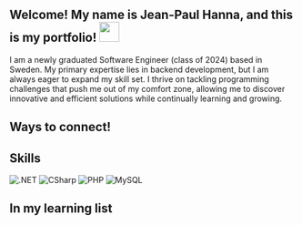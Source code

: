 ## Welcome! My name is Jean-Paul Hanna, and this is my portfolio! <img src="https://raw.githubusercontent.com/MartinHeinz/MartinHeinz/master/wave.gif" width="35px">


I am a newly graduated Software Engineer (class of 2024) based in Sweden. My primary expertise lies in backend development, but I am always eager to expand my skill set. I thrive on tackling programming challenges that push me out of my comfort zone, allowing me to discover innovative and efficient solutions while continually learning and growing.

## Ways to connect!


## Skills
<img src="https://img.shields.io/badge/-.NET-512BD4?logo=.net&logoColor=512BD4&style=for-the-badge&logoWidth=30" alt=".NET"> 
<img src="https://img.shields.io/badge/-CSharp-777BB4?logo=csharp&logoColor=777BB4&style=for-the-badge&logoWidth=30" alt="CSharp"> 
<img src="https://img.shields.io/badge/-PHP-777BB4?logo=php&logoColor=777BB4&style=for-the-badge&logoWidth=30" alt="PHP"> 
<img src="https://img.shields.io/badge/-MySQL-4479A1?logo=mysql&logoColor=4479A1&style=for-the-badge&logoWidth=30" alt="MySQL"> 

## In my learning list




<!--
**Arnith86/Arnith86** is a ✨ _special_ ✨ repository because its `README.md` (this file) appears on your GitHub profile.

Here are some ideas to get you started:

- 🔭 I’m currently working on ...
- 🌱 I’m currently learning ...
- 👯 I’m looking to collaborate on ...
- 🤔 I’m looking for help with ...
- 💬 Ask me about ...
- 📫 How to reach me: ...
- 😄 Pronouns: ...
- ⚡ Fun fact: ...
-->
